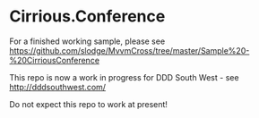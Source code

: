 # Cirrious.Conference

For a finished working sample, please see https://github.com/slodge/MvvmCross/tree/master/Sample%20-%20CirriousConference

This repo is now a work in progress for DDD South West - see http://dddsouthwest.com/

Do not expect this repo to work at present!